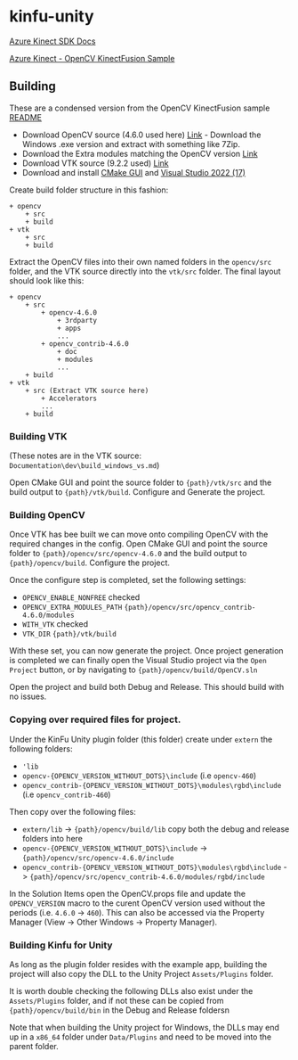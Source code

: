 # kinfu-unity

[Azure Kinect SDK Docs](https://microsoft.github.io/Azure-Kinect-Sensor-SDK/release/1.4.x/index.html)

[Azure Kinect - OpenCV KinectFusion Sample](https://github.com/microsoft/Azure-Kinect-Samples/tree/master/opencv-kinfu-samples)

## Building

These are a condensed version from the OpenCV KinectFusion sample [README](https://github.com/microsoft/Azure-Kinect-Samples/blob/master/opencv-kinfu-samples/README.md)

- Download OpenCV source (4.6.0 used here) [Link](https://opencv.org/releases/) - Download the Windows .exe version and extract with something like 7Zip.
- Download the Extra modules matching the OpenCV version [Link](https://github.com/opencv/opencv_contrib/tags)
- Download VTK source (9.2.2 used) [Link](https://vtk.org/download/)
- Download and install [CMake GUI](https://cmake.org/download/) and [Visual Studio 2022 (17)](https://visualstudio.microsoft.com/downloads/)

Create build folder structure in this fashion:

```
+ opencv
    + src
    + build
+ vtk
    + src
    + build
```

Extract the OpenCV files into their own named folders in the `opencv/src` folder, and the VTK source directly into the `vtk/src` folder. The final layout should look like this:

```
+ opencv
    + src
        + opencv-4.6.0
            + 3rdparty
            + apps
            ...
        + opencv_contrib-4.6.0
            + doc
            + modules
            ...
    + build
+ vtk
    + src (Extract VTK source here)
        + Accelerators
        ...
    + build
```

### Building VTK

(These notes are in the VTK source: `Documentation\dev\build_windows_vs.md`)

Open CMake GUI and point the source folder to `{path}/vtk/src` and the build output to `{path}/vtk/build`. Configure and Generate the project.

### Building OpenCV

Once VTK has bee built we can move onto compiling OpenCV with the required changes in the config. 
Open CMake GUI and point the source folder to `{path}/opencv/src/opencv-4.6.0` and the build output to `{path}/opencv/build`. Configure the project.

Once the configure step is completed, set the following settings:
- `OPENCV_ENABLE_NONFREE` checked
- `OPENCV_EXTRA_MODULES_PATH` `{path}/opencv/src/opencv_contrib-4.6.0/modules`
- `WITH_VTK` checked
- `VTK_DIR` `{path}/vtk/build`

With these set, you can now generate the project. Once project generation is completed we can finally open the Visual Studio project via the `Open Project` button, or by navigating to `{path}/opencv/build/OpenCV.sln`

Open the project and build both Debug and Release. This should build with no issues.

### Copying over required files for project.

Under the KinFu Unity plugin folder (this folder) create under `extern` the following folders:

- `'lib`
- `opencv-{OPENCV_VERSION_WITHOUT_DOTS}\include` (i.e `opencv-460`)
- `opencv_contrib-{OPENCV_VERSION_WITHOUT_DOTS}\modules\rgbd\include` (i.e `opencv_contrib-460`)

Then copy over the following files:

- `extern/lib` -> `{path}/opencv/build/lib` copy both the debug and release folders into here
- `opencv-{OPENCV_VERSION_WITHOUT_DOTS}\include` -> `{path}/opencv/src/opencv-4.6.0/include`
- `opencv_contrib-{OPENCV_VERSION_WITHOUT_DOTS}\modules\rgbd\include` -> `{path}/opencv/src/opencv_contrib-4.6.0/modules/rgbd/include`

In the Solution Items open the OpenCV.props file and update the `OPENCV_VERSION` macro to the curent OpenCV version used without the periods (i.e. `4.6.0` -> `460`). This can also be accessed via the Property Manager (View -> Other Windows -> Property Manager).

### Building Kinfu for Unity

As long as the plugin folder resides with the example app, building the project will also copy the DLL to the Unity Project `Assets/Plugins` folder. 

It is worth double checking the following DLLs also exist under the `Assets/Plugins` folder, and if not these can be copied from `{path}/opencv/build/bin` in the Debug and Release foldersn

Note that when building the Unity project for Windows, the DLLs may end up in a `x86_64` folder under `Data/Plugins` and need to be moved into the parent folder.